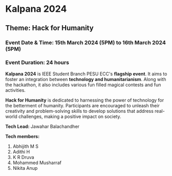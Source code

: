 # Kalpana 2024 
## Theme: Hack for Humanity
### Event Date & Time: 15th March 2024 (5PM) to 16th March 2024 (5PM) 
### Event Duration: 24 hours

**Kalpana 2024** is IEEE Student Branch PESU ECC's **flagship event**. It aims to foster an integration between **technology and humanitarianism**. Along with the hackathon, it also includes various fun filled magical contests and fun activities. 

**Hack for Humanity** is dedicated to harnessing the power of technology for the betterment of humanity. Participants are encouraged to unleash their creativity and problem-solving skills to develop solutions that address real-world challenges, making a positive impact on society.

**Tech Lead:** Jawahar Balachandher

**Tech members:**
1. Abhijith M S
2. Adithi H 
3. K R Druva
4. Mohammed Musharraf 
5. Nikita Anup 
